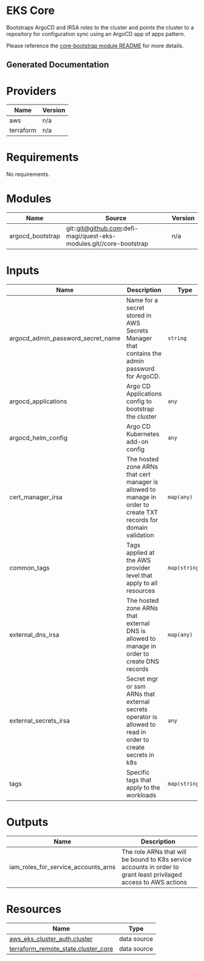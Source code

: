 # EKS Core
Bootstraps ArgoCD and IRSA roles to the cluster and points the cluster to a repository for configuration sync using an ArgoCD app of apps pattern.

Please reference the [core-bootstrap module README](https://github.com/defi-magi/quest-eks-modules/tree/main/core-bootstrap) for more details.

## Generated Documentation
<!-- BEGIN_TF_DOCS -->

# Providers

| Name | Version |
|------|---------|
| aws | n/a |
| terraform | n/a |
# Requirements

No requirements.
# Modules

| Name | Source | Version |
|------|--------|---------|
| argocd_bootstrap | git::git@github.com:defi-magi/quest-eks-modules.git//core-bootstrap | n/a |
# Inputs

| Name | Description | Type | Default |
|------|-------------|------|---------|
| argocd_admin_password_secret_name | Name for a secret stored in AWS Secrets Manager that contains the admin password for ArgoCD. | `string` | `""` |
| argocd_applications | Argo CD Applications config to bootstrap the cluster | `any` | `{}` |
| argocd_helm_config | Argo CD Kubernetes add-on config | `any` | `{}` |
| cert_manager_irsa | The hosted zone ARNs that cert manager is allowed to manage in order to create TXT records for domain validation | `map(any)` | `null` |
| common_tags | Tags applied at the AWS provider level that apply to all resources | `map(string)` | n/a |
| external_dns_irsa | The hosted zone ARNs that external DNS is allowed to manage in order to create DNS records | `map(any)` | `null` |
| external_secrets_irsa | Secret mgr or ssm ARNs that external secrets operator is allowed to read in order to create secrets in k8s | `any` | `null` |
| tags | Specific tags that apply to the workloads | `map(string)` | `null` |
# Outputs

| Name | Description |
|------|-------------|
| iam_roles_for_service_accounts_arns | The role ARNs that will be bound to K8s service accounts in order to grant least privilaged access to AWS actions |
# Resources

| Name | Type |
|------|------|
| [aws_eks_cluster_auth.cluster](https://registry.terraform.io/providers/hashicorp/aws/latest/docs/data-sources/eks_cluster_auth) | data source |
| [terraform_remote_state.cluster_core](https://registry.terraform.io/providers/hashicorp/terraform/latest/docs/data-sources/remote_state) | data source |

<!-- END_TF_DOCS -->